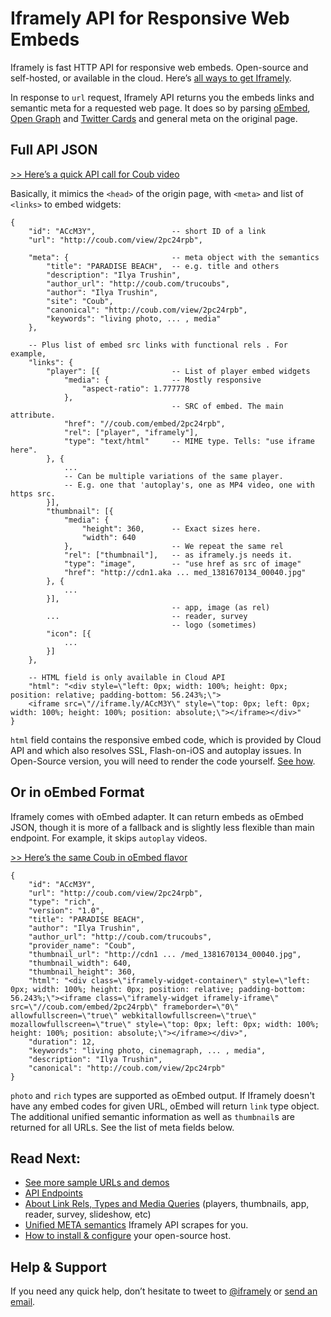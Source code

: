 # Iframely API for Responsive Web Embeds

Iframely is fast HTTP API for responsive web embeds. Open-source and self-hosted, or available in the cloud. Here’s [all ways to get Iframely](http://iframely.com/get). 

In response to `url` request, Iframely API returns you the embeds links and semantic meta for a requested web page. It does so by parsing [oEmbed](http://oembed.com/), [Open Graph](http://ogp.me/) and [Twitter Cards](https://dev.twitter.com/docs/cards) and general meta on the original page. 


## Full API JSON

[>> Here’s a quick API call for Coub video](http://iframe.ly/ACcM3Y.json)

Basically, it mimics the `<head>` of the origin page, with `<meta>` and list of `<links>` to embed widgets:


    {
        "id": "ACcM3Y",                 -- short ID of a link
        "url": "http://coub.com/view/2pc24rpb",

        "meta": {                       -- meta object with the semantics
            "title": "PARADISE BEACH",  -- e.g. title and others
            "description": "Ilya Trushin",
            "author_url": "http://coub.com/trucoubs",
            "author": "Ilya Trushin",
            "site": "Coub",
            "canonical": "http://coub.com/view/2pc24rpb",
            "keywords": "living photo, ... , media"        
        },

        -- Plus list of embed src links with functional rels . For example,
        "links": {
            "player": [{                -- List of player embed widgets
                "media": {              -- Mostly responsive
                    "aspect-ratio": 1.777778
                },
                                        -- SRC of embed. The main attribute.
                "href": "//coub.com/embed/2pc24rpb",
                "rel": ["player", "iframely"],
                "type": "text/html"     -- MIME type. Tells: "use iframe here".
            }, {
                ... 
                -- Can be multiple variations of the same player. 
                -- E.g. one that 'autoplay's, one as MP4 video, one with https src.
            }],
            "thumbnail": [{
                "media": {
                    "height": 360,      -- Exact sizes here. 
                    "width": 640
                },                      -- We repeat the same rel
                "rel": ["thumbnail"],   -- as iframely.js needs it.
                "type": "image",        -- "use href as src of image"
                "href": "http://cdn1.aka ... med_1381670134_00040.jpg"
            }, {
                ...
            }],
                                        -- app, image (as rel)
            ...                         -- reader, survey
                                        -- logo (sometimes)
            "icon": [{
                ...
            }]
        },

        -- HTML field is only available in Cloud API
        "html": "<div style=\"left: 0px; width: 100%; height: 0px; position: relative; padding-bottom: 56.243%;\">
        <iframe src=\"//iframe.ly/ACcM3Y\" style=\"top: 0px; left: 0px; width: 100%; height: 100%; position: absolute;\"></iframe></div>"
    }


`html` field contains the responsive embed code, which is provided by Cloud API and which also resolves SSL, Flash-on-iOS and autoplay issues. 
In Open-Source version, you will need to render the code yourself. [See how](http://iframely.com/docs/links). 

## Or in oEmbed Format

Iframely comes with oEmbed adapter. It can return embeds as oEmbed JSON, though it is more of a fallback and is slightly less flexible than main endpoint. For example, it skips `autoplay` videos.

[>> Here’s the same Coub in oEmbed flavor](http://iframe.ly/ACcM3Y.oembed)

	{
	    "id": "ACcM3Y",
	    "url": "http://coub.com/view/2pc24rpb",
	    "type": "rich",
	    "version": "1.0",
	    "title": "PARADISE BEACH",
	    "author": "Ilya Trushin",
	    "author_url": "http://coub.com/trucoubs",
	    "provider_name": "Coub",
	    "thumbnail_url": "http://cdn1 ... /med_1381670134_00040.jpg",
	    "thumbnail_width": 640,
	    "thumbnail_height": 360,
	    "html": "<div class=\"iframely-widget-container\" style=\"left: 0px; width: 100%; height: 0px; position: relative; padding-bottom: 56.243%;\"><iframe class=\"iframely-widget iframely-iframe\" src=\"//coub.com/embed/2pc24rpb\" frameborder=\"0\" allowfullscreen=\"true\" webkitallowfullscreen=\"true\" mozallowfullscreen=\"true\" style=\"top: 0px; left: 0px; width: 100%; height: 100%; position: absolute;\"></iframe></div>",
	    "duration": 12,
	    "keywords": "living photo, cinemagraph, ... , media",
	    "description": "Ilya Trushin",
	    "canonical": "http://coub.com/view/2pc24rpb"
	}

`photo` and `rich` types are supported as oEmbed output. If Iframely doesn't have any embed codes for given URL, oEmbed will return `link` type object. The additional unified semantic information as well as `thumbnail`s are returned for all URLs. See the list of meta fields below.


## Read Next:

 - [See more sample URLs and demos](http://iframely.com/domains)
 - [API Endpoints](http://iframely.com/docs/api)
 - [About Link Rels, Types and Media Queries](http://iframely.com/docs/links) (players, thumbnails, app, reader, survey, slideshow, etc)
 - [Unified META semantics](http://iframely.com/docs/meta) Iframely API scrapes for you.
 - [How to install & configure](http://iframely.com/docs/host) your open-source host. 


## Help & Support 

If you need any quick help, don’t hesitate to tweet to [@iframely](https://twitter.com/iframely) or [send an email](mailto:support@iframely.com).
